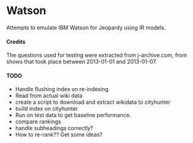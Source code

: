 # Watson
Attempts to emulate IBM Watson for Jeopardy using IR models.

#### Credits
The questions used for testing were extracted from j-archive.com, from shows that took place between 2013-01-01 and 2013-01-07.

#### TODO
* Handle flushing index on re-indexing
* Read from actual wiki data
* create a script to download and extract wikidata to cityhunter
* build index on cityhunter
* Run on test data to get baseline performance.
* compare rankings
* handle subheadings correctly?
* How to re-rank?? Get some ideas?
